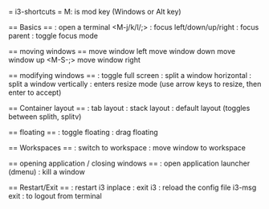 = i3-shortcuts =
M: is mod key (Windows or Alt key)

== Basics ==
<M-Enter>  : open a terminal
<M-j/k/l/;> : focus left/down/up/right
<M-a>  : focus parent
<M-space> : toggle focus mode

== moving windows ==
<M-S-j> move window left
<M-S-k> move window down
<M-S-l> move window up
<M-S-;> move window right

== modifying windows ==
<M-f> : toggle full screen
<M-h> : split a window horizontal
<M-v> : split a window vertically
<M-r> : enters resize mode (use arrow keys to resize, then enter to accept)

== Container layout ==
<M-w> : tab layout
<M-s> : stack layout
<M-e> : default layout (toggles between splith, splitv)

== floating ==
<M-S-space> : toggle floating
<M-mouse> : drag floating

== Workspaces ==
<M-number> : switch to workspace
<M-S-number> : move window to workspace

== opening application / closing windows ==
<M-d> : open application launcher (dmenu)
<M-S-q> : kill a window

== Restart/Exit ==
<M-S-r> : restart i3 inplace
<M-S-e> : exit i3
<M-S-c> : reload the config file
i3-msg exit : to logout from terminal
